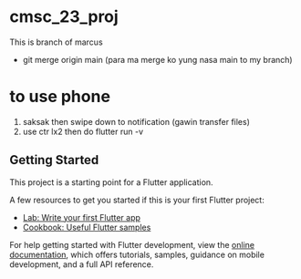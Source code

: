 # cmsc_23_proj

This is branch of marcus


- git merge origin main (para ma merge ko yung nasa main to my branch)



# to use phone
1) saksak then swipe down to notification (gawin transfer files)
2) use ctr lx2 then do flutter run -v

## Getting Started

This project is a starting point for a Flutter application.

A few resources to get you started if this is your first Flutter project:

- [Lab: Write your first Flutter app](https://docs.flutter.dev/get-started/codelab)
- [Cookbook: Useful Flutter samples](https://docs.flutter.dev/cookbook)

For help getting started with Flutter development, view the
[online documentation](https://docs.flutter.dev/), which offers tutorials,
samples, guidance on mobile development, and a full API reference.

